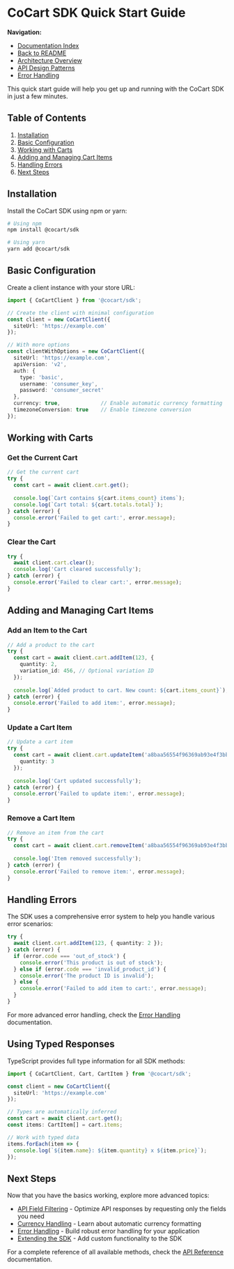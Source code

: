 # CoCart SDK Quick Start Guide

**Navigation:**
- [Documentation Index](./README.md)
- [Back to README](../README.md)
- [Architecture Overview](./architecture.md)
- [API Design Patterns](./api-design-patterns.md)
- [Error Handling](./error-handling.md)

This quick start guide will help you get up and running with the CoCart SDK in just a few minutes.

## Table of Contents

1. [Installation](#installation)
2. [Basic Configuration](#basic-configuration)
3. [Working with Carts](#working-with-carts)
4. [Adding and Managing Cart Items](#adding-and-managing-cart-items)
5. [Handling Errors](#handling-errors)
6. [Next Steps](#next-steps)

## Installation

Install the CoCart SDK using npm or yarn:

```bash
# Using npm
npm install @cocart/sdk

# Using yarn
yarn add @cocart/sdk
```

## Basic Configuration

Create a client instance with your store URL:

```typescript
import { CoCartClient } from '@cocart/sdk';

// Create the client with minimal configuration
const client = new CoCartClient({
  siteUrl: 'https://example.com'
});

// With more options
const clientWithOptions = new CoCartClient({
  siteUrl: 'https://example.com',
  apiVersion: 'v2',
  auth: {
    type: 'basic',
    username: 'consumer_key',
    password: 'consumer_secret'
  },
  currency: true,             // Enable automatic currency formatting
  timezoneConversion: true    // Enable timezone conversion
});
```

## Working with Carts

### Get the Current Cart

```typescript
// Get the current cart
try {
  const cart = await client.cart.get();
  
  console.log(`Cart contains ${cart.items_count} items`);
  console.log(`Cart total: ${cart.totals.total}`);
} catch (error) {
  console.error('Failed to get cart:', error.message);
}
```

### Clear the Cart

```typescript
try {
  await client.cart.clear();
  console.log('Cart cleared successfully');
} catch (error) {
  console.error('Failed to clear cart:', error.message);
}
```

## Adding and Managing Cart Items

### Add an Item to the Cart

```typescript
// Add a product to the cart
try {
  const cart = await client.cart.addItem(123, { 
    quantity: 2,
    variation_id: 456, // Optional variation ID
  });
  
  console.log(`Added product to cart. New count: ${cart.items_count}`);
} catch (error) {
  console.error('Failed to add item:', error.message);
}
```

### Update a Cart Item

```typescript
// Update a cart item
try {
  const cart = await client.cart.updateItem('a8baa56554f96369ab93e4f3bb068c22', { 
    quantity: 3
  });
  
  console.log('Cart updated successfully');
} catch (error) {
  console.error('Failed to update item:', error.message);
}
```

### Remove a Cart Item

```typescript
// Remove an item from the cart
try {
  const cart = await client.cart.removeItem('a8baa56554f96369ab93e4f3bb068c22');
  
  console.log('Item removed successfully');
} catch (error) {
  console.error('Failed to remove item:', error.message);
}
```

## Handling Errors

The SDK uses a comprehensive error system to help you handle various error scenarios:

```typescript
try {
  await client.cart.addItem(123, { quantity: 2 });
} catch (error) {
  if (error.code === 'out_of_stock') {
    console.error('This product is out of stock');
  } else if (error.code === 'invalid_product_id') {
    console.error('The product ID is invalid');
  } else {
    console.error('Failed to add item to cart:', error.message);
  }
}
```

For more advanced error handling, check the [Error Handling](./error-handling.md) documentation.

## Using Typed Responses

TypeScript provides full type information for all SDK methods:

```typescript
import { CoCartClient, Cart, CartItem } from '@cocart/sdk';

const client = new CoCartClient({
  siteUrl: 'https://example.com'
});

// Types are automatically inferred
const cart = await client.cart.get();
const items: CartItem[] = cart.items;

// Work with typed data
items.forEach(item => {
  console.log(`${item.name}: ${item.quantity} x ${item.price}`);
});
```

## Next Steps

Now that you have the basics working, explore more advanced topics:

- [API Field Filtering](./api-field-filtering.md) - Optimize API responses by requesting only the fields you need
- [Currency Handling](./currency-handling.md) - Learn about automatic currency formatting
- [Error Handling](./error-handling.md) - Build robust error handling for your application
- [Extending the SDK](./extending-sdk-functionality.md) - Add custom functionality to the SDK

For a complete reference of all available methods, check the [API Reference](https://example.com/api-reference) documentation.